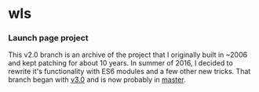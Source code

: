 wls
===

### Launch page project
This v2.0 branch is an archive of the project that I originally built in ~2006 and kept patching for about 10 years. In summer of 2016, I decided to rewrite it's functionality with ES6 modules and a few other new tricks. That branch began with [v3.0](https://github.com/oiler/wls/tree/v3.0) and is now probably in [master](https://github.com/oiler/wls/tree/master).

